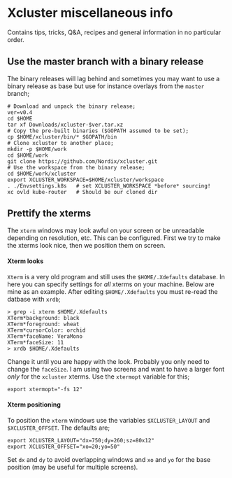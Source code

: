 # Xcluster miscellaneous info

Contains tips, tricks, Q&A, recipes and general information in no
particular order.



## Use the master branch with a binary release

The binary releases will lag behind and sometimes you may want to use
a binary release as base but use for instance overlays from the
`master` branch;

```
# Download and unpack the binary release;
ver=v0.4
cd $HOME
tar xf Downloads/xcluster-$ver.tar.xz
# Copy the pre-built binaries ($GOPATH assumed to be set);
cp $HOME/xcluster/bin/* $GOPATH/bin
# Clone xcluster to another place;
mkdir -p $HOME/work
cd $HOME/work
git clone https://github.com/Nordix/xcluster.git
# Use the workspace from the binary release;
cd $HOME/work/xcluster
export XCLUSTER_WORKSPACE=$HOME/xcluster/workspace
. ./Envsettings.k8s   # set XCLUSTER_WORKSPACE *before* sourcing!
xc ovld kube-router   # Should be our cloned dir
```


## Prettify the xterms

The `xterm` windows may look awful on your screen or be unreadable
depending on resolution, etc. This can be configured. First we try to
make the xterms look nice, then we position them on screen.

#### Xterm looks

`Xterm` is a very old program and still uses the `$HOME/.Xdefaults`
database. In here you can specify settings for *all* xterms on your
machine. Below are mine as an example. After editing
`$HOME/.Xdefaults` you must re-read the datbase with `xrdb`;

```
> grep -i xterm $HOME/.Xdefaults
XTerm*background: black
XTerm*foreground: wheat
XTerm*cursorColor: orchid
XTerm*faceName: VeraMono
XTerm*faceSize: 11
> xrdb $HOME/.Xdefaults
```

Change it until you are happy with the look. Probably you only need to
change the `faceSize`. I am using two screens and want to have a
larger font *only* for the `xcluster` xterms. Use the `xtermopt`
variable for this;

```
export xtermopt="-fs 12"
```

#### Xterm positioning

To position the `xterm` windows use the variables `$XCLUSTER_LAYOUT`
and `$XCLUSTER_OFFSET`. The defaults are;

```
export XCLUSTER_LAYOUT="dx=750;dy=260;sz=80x12"
export XCLUSTER_OFFSET="xo=20;yo=50"
```

Set `dx` and `dy` to avoid overlapping windows and `xo` and `yo` for
the base position (may be useful for multiple screens).


